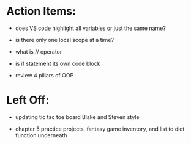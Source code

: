 # Action Items:

- does VS code highlight all variables or just the same name?

- is there only one local scope at a time?

- what is // operator

- is if statement its own code block

- review 4 pillars of OOP

# Left Off:

- updating tic tac toe board Blake and Steven style

- chapter 5 practice projects, fantasy game inventory, and list to dict function underneath